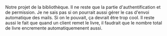 Notre projet de la bibliothèque. Il ne reste que la partie d'authentification et de permission.
Je ne sais pas si on pourrait aussi gérer le cas d'envoi automatique des mails. Si on le pouvait, ça devrait être trop cool.
Il reste aussi le fait que quand un client remet le livre, il faudrait que le nombre total de livre encremente automatiquemenent aussi.

